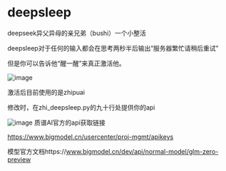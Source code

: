 # deepsleep
deepseek异父异母的亲兄弟（bushi）一个小整活

deepsleep对于任何的输入都会在思考两秒半后输出“服务器繁忙请稍后重试”

但是你可以告诉他“醒一醒”来真正激活他。

![image](https://github.com/user-attachments/assets/fee53d5e-9ecc-4a62-9de5-4a317e092949)

激活后目前使用的是zhipuai

修改时，在zhi_deepsleep.py的九十行处提供你的api

![image](https://github.com/user-attachments/assets/dc7c2d3f-aef5-4634-8b5a-59e0b36ebc34)
质谱AI官方的api获取链接

https://www.bigmodel.cn/usercenter/proj-mgmt/apikeys

模型官方文档https://www.bigmodel.cn/dev/api/normal-model/glm-zero-preview

